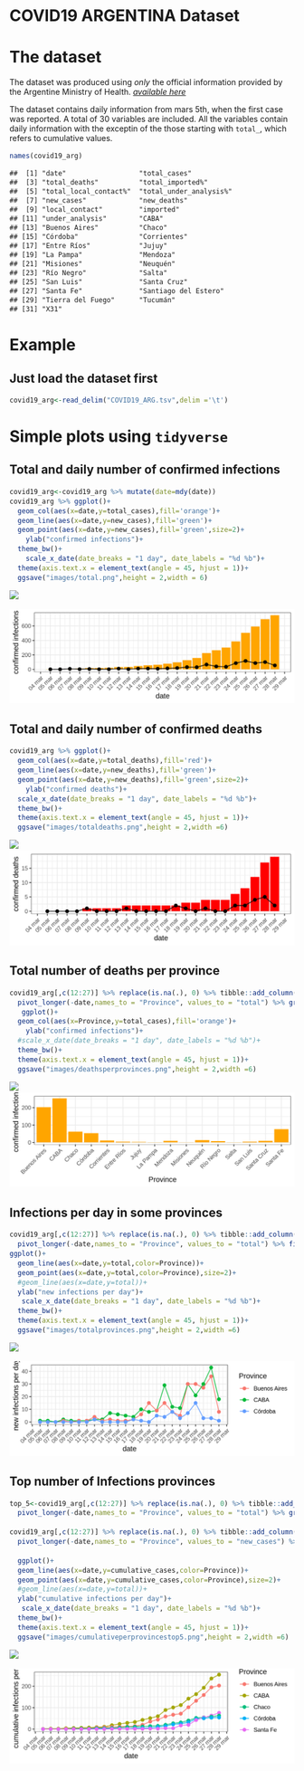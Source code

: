 COVID19 ARGENTINA Dataset
================

The dataset
===========

The dataset was produced using *only* the official information provided by the Argentine Ministry of Health. [*available here*](https://www.argentina.gob.ar/coronavirus/informe-diario)

The dataset contains daily information from mars 5th, when the first case was reported. A total of 30 variables are included. All the variables contain daily information with the exceptin of the those starting with `total_`, which refers to cumulative values.

``` r
names(covid19_arg)
```

    ##  [1] "date"                  "total_cases"          
    ##  [3] "total_deaths"          "total_imported%"      
    ##  [5] "total_local_contact%"  "total_under_analysis%"
    ##  [7] "new_cases"             "new_deaths"           
    ##  [9] "local_contact"         "imported"             
    ## [11] "under_analysis"        "CABA"                 
    ## [13] "Buenos Aires"          "Chaco"                
    ## [15] "Córdoba"               "Corrientes"           
    ## [17] "Entre Ríos"            "Jujuy"                
    ## [19] "La Pampa"              "Mendoza"              
    ## [21] "Misiones"              "Neuquén"              
    ## [23] "Río Negro"             "Salta"                
    ## [25] "San Luis"              "Santa Cruz"           
    ## [27] "Santa Fe"              "Santiago del Estero"  
    ## [29] "Tierra del Fuego"      "Tucumán"              
    ## [31] "X31"

Example
=======

Just load the dataset first
---------------------------

``` r
covid19_arg<-read_delim("COVID19_ARG.tsv",delim ='\t')
```

Simple plots using `tidyverse`
==============================

Total and daily number of confirmed infections
----------------------------------------------

``` r
covid19_arg<-covid19_arg %>% mutate(date=mdy(date))
covid19_arg %>% ggplot()+
  geom_col(aes(x=date,y=total_cases),fill='orange')+
  geom_line(aes(x=date,y=new_cases),fill='green')+
  geom_point(aes(x=date,y=new_cases),fill='green',size=2)+
    ylab("confirmed infections")+
  theme_bw()+
    scale_x_date(date_breaks = "1 day", date_labels = "%d %b")+
  theme(axis.text.x = element_text(angle = 45, hjust = 1))+
  ggsave("images/total.png",height = 2,width = 6)
```

![](README_files/figure-markdown_github/pressure-1.png)

![](./images/total.png)

Total and daily number of confirmed deaths
------------------------------------------

``` r
covid19_arg %>% ggplot()+
  geom_col(aes(x=date,y=total_deaths),fill='red')+
  geom_line(aes(x=date,y=new_deaths),fill='green')+
  geom_point(aes(x=date,y=new_deaths),fill='green',size=2)+
    ylab("confirmed deaths")+
  scale_x_date(date_breaks = "1 day", date_labels = "%d %b")+
  theme_bw()+
  theme(axis.text.x = element_text(angle = 45, hjust = 1))+
  ggsave("images/totaldeaths.png",height = 2,width =6)
```

![](README_files/figure-markdown_github/unnamed-chunk-4-1.png) ![](./images/totaldeaths.png)

Total number of deaths per province
-----------------------------------

``` r
covid19_arg[,c(12:27)] %>% replace(is.na(.), 0) %>% tibble::add_column(date=covid19_arg$date) %>%
  pivot_longer(-date,names_to = "Province", values_to = "total") %>% group_by(Province) %>% summarise(total_cases=sum(total)) %>% arrange((total_cases)) %>%
   ggplot()+
  geom_col(aes(x=Province,y=total_cases),fill='orange')+
    ylab("confirmed infections")+
  #scale_x_date(date_breaks = "1 day", date_labels = "%d %b")+
  theme_bw()+
  theme(axis.text.x = element_text(angle = 45, hjust = 1))+
  ggsave("images/deathsperprovinces.png",height = 2,width =6)
```

![](README_files/figure-markdown_github/unnamed-chunk-5-1.png) ![](./images/deathsperprovinces.png)

Infections per day in some provinces
------------------------------------

``` r
covid19_arg[,c(12:27)] %>% replace(is.na(.), 0) %>% tibble::add_column(date=covid19_arg$date) %>%
  pivot_longer(-date,names_to = "Province", values_to = "total") %>% filter( Province %in% c("CABA","Buenos Aires","Córdoba")) %>% 
ggplot()+
  geom_line(aes(x=date,y=total,color=Province))+
  geom_point(aes(x=date,y=total,color=Province),size=2)+
  #geom_line(aes(x=date,y=total))+
  ylab("new infections per day")+
   scale_x_date(date_breaks = "1 day", date_labels = "%d %b")+
  theme_bw()+
  theme(axis.text.x = element_text(angle = 45, hjust = 1))+
  ggsave("images/totalprovinces.png",height = 2,width =6)
```

![](README_files/figure-markdown_github/unnamed-chunk-6-1.png)

![](./images/totalprovinces.png)

Top number of Infections provinces
----------------------------------

``` r
top_5<-covid19_arg[,c(12:27)] %>% replace(is.na(.), 0) %>% tibble::add_column(date=covid19_arg$date) %>%
  pivot_longer(-date,names_to = "Province", values_to = "total") %>% group_by(Province) %>% summarise(total_cases=sum(total)) %>%  top_n(5) %>% select(Province)

covid19_arg[,c(12:27)] %>% replace(is.na(.), 0) %>% tibble::add_column(date=covid19_arg$date) %>%group_by(date) %>%
  pivot_longer(-date,names_to = "Province", values_to = "new_cases") %>% group_by(Province) %>% mutate(cumulative_cases=cumsum(new_cases)) %>% arrange(desc(cumulative_cases)) %>% filter( Province %in% unlist(as.list(top_5))) %>% 

  ggplot()+
  geom_line(aes(x=date,y=cumulative_cases,color=Province))+
  geom_point(aes(x=date,y=cumulative_cases,color=Province),size=2)+
  #geom_line(aes(x=date,y=total))+
  ylab("cumulative infections per day")+
   scale_x_date(date_breaks = "1 day", date_labels = "%d %b")+
  theme_bw()+
  theme(axis.text.x = element_text(angle = 45, hjust = 1))+
  ggsave("images/cumulativeperprovincestop5.png",height = 2,width =6)
```

![](README_files/figure-markdown_github/unnamed-chunk-7-1.png)

![](./images/cumulativeperprovincestop5.png)

